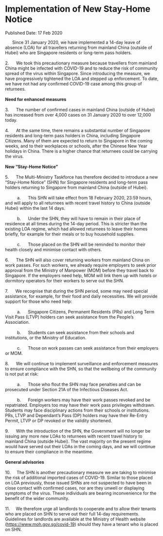 <html>
    <meta http-equiv="Content-Type" content="text/html; charset=utf-8"/>
    <meta charset="utf-8"/>
    <title>Implementation of New Stay-Home Notice</title>
    <body><h1>Implementation of New Stay-Home Notice</h1>
    <p>Published Date: 17 Feb 2020</p> <div>&nbsp; &nbsp; &nbsp; Since 31 January 2020, we have implemented a 14-day leave of absence (LOA) for all travellers returning from mainland China (outside of Hubei) who are Singapore residents or long-term pass holders.</div><div>&nbsp;</div><div>2.&nbsp;&nbsp;&nbsp;&nbsp;&nbsp; We took this precautionary measure because travellers from mainland China might be infected with COVID-19 and to reduce the risk of community spread of the virus within Singapore. Since introducing the measure, we have progressively tightened the LOA and stepped up enforcement. To date, we have not had any confirmed COVID-19 case among this group of returnees.</div><div>&nbsp;</div><div><strong>Need for enhanced measures</strong></div><div>&nbsp;</div><div>3.&nbsp;&nbsp;&nbsp;&nbsp;&nbsp; The number of confirmed cases in mainland China (outside of Hubei) has increased from over 4,000 cases on 31 January 2020 to over 12,000 today.&nbsp;</div><div>&nbsp;</div><div>4.&nbsp;&nbsp;&nbsp;&nbsp;&nbsp; At the same time, there remains a substantial number of Singapore residents and long-term pass holders in China, including Singapore Citizens. Many of them are expected to return to Singapore in the coming weeks, and to their workplaces or schools, after the Chinese New Year holidays in China. There is a higher chance that returnees could be carrying the virus.</div><div>&nbsp;</div><div><strong>New “Stay-Home Notice”</strong></div><div>&nbsp;</div><div>5.&nbsp;&nbsp;&nbsp;&nbsp;&nbsp; The Multi-Ministry Taskforce has therefore decided to introduce a new “Stay-Home Notice” (SHN) for Singapore residents and long-term pass holders returning to Singapore from mainland China (outside of Hubei).</div><div>&nbsp;</div><div>&nbsp; &nbsp; &nbsp; &nbsp; &nbsp; a.&nbsp;&nbsp;&nbsp;&nbsp;&nbsp; This SHN will take effect from 18 February 2020, 23:59 hours, and will apply to all returnees with recent travel history to China (outside Hubei) within the last 14 days.&nbsp;</div><div>&nbsp;</div><div>&nbsp; &nbsp; &nbsp; &nbsp; &nbsp; b.&nbsp;&nbsp;&nbsp;&nbsp;&nbsp; Under the SHN, they will have to remain in their place of residence at all times during the 14-day period. This is stricter than the existing LOA regime, which had allowed returnees to leave their homes briefly, for example for their meals or to buy household supplies.</div><div>&nbsp;</div><div>&nbsp; &nbsp; &nbsp; &nbsp; &nbsp; c.&nbsp;&nbsp;&nbsp;&nbsp;&nbsp; Those placed on the SHN will be reminded to monitor their health closely and minimise contact with others.</div><div>&nbsp;</div><div>6.&nbsp;&nbsp;&nbsp;&nbsp;&nbsp; The SHN will also cover returning workers from mainland China on work passes. For such workers, we already require employers to seek prior approval from the Ministry of Manpower (MOM) before they travel back to Singapore. If the employers need help, MOM will link them up with hotels or dormitory operators for their workers to serve out the SHN.</div><div>&nbsp;</div><div>7.&nbsp;&nbsp;&nbsp;&nbsp;&nbsp; We recognise that during the SHN period, some may need special assistance, for example, for their food and daily necessities. We will provide support for those who need help:</div><div>&nbsp;</div><div>&nbsp; &nbsp; &nbsp; &nbsp; &nbsp; a.&nbsp;&nbsp;&nbsp;&nbsp;&nbsp; Singapore Citizens, Permanent Residents (PRs) and Long Term Visit Pass (LTVP) holders can seek assistance from the People’s Association.</div><div>&nbsp;</div><div>&nbsp; &nbsp; &nbsp; &nbsp; &nbsp; b.&nbsp;&nbsp;&nbsp;&nbsp;&nbsp; Students can seek assistance from their schools and institutions, or the Ministry of Education.</div><div>&nbsp;</div><div>&nbsp; &nbsp; &nbsp; &nbsp; &nbsp; c.&nbsp;&nbsp;&nbsp;&nbsp;&nbsp; Those on work passes can seek assistance from their employers or MOM.</div><div>&nbsp;</div><div>8.&nbsp;&nbsp;&nbsp;&nbsp;&nbsp; We will continue to implement surveillance and enforcement measures to ensure compliance with the SHN, so that the wellbeing of the community is not put at risk:</div><div>&nbsp;</div><div>&nbsp; &nbsp; &nbsp; &nbsp; &nbsp; a.&nbsp;&nbsp;&nbsp;&nbsp;&nbsp; Those who flout the SHN may face penalties and can be prosecuted under Section 21A of the Infectious Diseases Act.</div><div>&nbsp;</div><div>&nbsp; &nbsp; &nbsp; &nbsp; &nbsp; b.&nbsp;&nbsp;&nbsp;&nbsp;&nbsp; Foreign workers may have their work passes revoked and be repatriated. Employers too may have their work pass privileges withdrawn. Students may face disciplinary actions from their schools or institutions. PRs, LTVP and Dependant’s Pass (DP) holders may have their Re-Entry Permit, LTVP or DP revoked or the validity shortened.</div><div>&nbsp;</div><div>9.&nbsp;&nbsp;&nbsp;&nbsp;&nbsp; With the introduction of the SHN, the Government will no longer be issuing any more new LOAs to returnees with recent travel history to mainland China (outside Hubei). The vast majority on the present regime would have served out their LOAs in the coming days, and we will continue to ensure their compliance in the meantime.</div><div>&nbsp;</div><div><strong>General advisories</strong></div><div>&nbsp;</div><div>10.&nbsp;&nbsp;&nbsp;&nbsp; The SHN is another precautionary measure we are taking to minimise the risk of additional imported cases of COVID-19. Similar to those placed on LOA previously, those issued SHNs are not suspected to have been in close contact with confirmed cases, nor are they unwell or displaying symptoms of the virus. These individuals are bearing inconvenience for the benefit of the wider community.</div><div>&nbsp;</div><div>11.&nbsp;&nbsp;&nbsp;&nbsp; We therefore urge all landlords to cooperate and to allow their tenants who are placed on SHN to serve out their full 14-day requirements. Guidelines for landlords are available at the Ministry of Health website (<a href="https://www.moh.gov.sg/covid-19" target="_blank" data-saferedirecturl="https://www.google.com/url?q=https://www.moh.gov.sg/covid-19&amp;source=gmail&amp;ust=1582016995174000&amp;usg=AFQjCNE38cozCgc9fA2FvOO6KIVu-G1Zrw">https://www.moh.gov.sg/covid-<wbr>19</a>) should they have a tenant who is placed on SHN.</div></body>
</html>